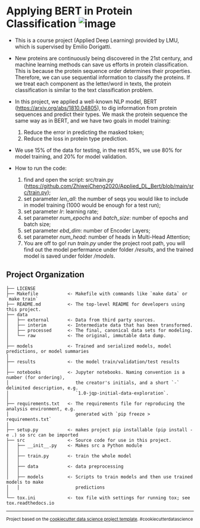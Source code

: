 Applying BERT in Protein Classification
![image](https://user-images.githubusercontent.com/34483849/221366597-066d0952-124f-4658-afbf-ea026806084d.png)
==============================

- This is a course project (Applied Deep Learning) provided by LMU, which is supervised by Emilio Dorigatti.

- New proteins are continuously being discovered in the 21st century, and machine learning methods can save us efforts in protein classification. This is because the protein sequence order determines their properties. Therefore, we can use sequential information to classify the proteins. If we treat each component as the letter/word in texts, the protein classification is similar to the text classification problem. 

- In this project, we applied a well-known NLP model, BERT (https://arxiv.org/abs/1810.04805), to dig information from protein sequences and predict their types. We mask the protein sequence the same way as in BERT, and we have two goals in model training:
    1. Reduce the error in predicting the masked token;
    2. Reduce the loss in protein type prediction.
    
- We use 15% of the data for testing, in the rest 85%, we use 80% for model training, and 20% for model validation.

- How to run the code:
    1. find and open the script: src/train.py (https://github.com/ZhiweiCheng2020/Applied_DL_Bert/blob/main/src/train.py);
    2. set parameter *len_all*: the number of seqs you would like to include in model training (1000 would be enough for a test run);
    3. set parameter *lr*: learning rate;
    4. set parameter *num_epochs* and *batch_size*: number of epochs and batch size;
    5. set parameter *ebd_dim*: number of Encoder Layers;
    6. set parameter *num_head*: number of heads in Multi-Head Attention;
    7. You are off to go! run *train.py* under the project root path, you will find out the model perfermance under folder */results*, and the trained model is saved under folder */models*.


Project Organization
------------

    ├── LICENSE
    ├── Makefile           <- Makefile with commands like `make data` or `make train`
    ├── README.md          <- The top-level README for developers using this project.
    ├── data
    │   ├── external       <- Data from third party sources.
    │   ├── interim        <- Intermediate data that has been transformed.
    │   ├── processed      <- The final, canonical data sets for modeling.
    │   └── raw            <- The original, immutable data dump.
    │
    ├── models             <- Trained and serialized models, model predictions, or model summaries
    │
    ├── results            <- the model train/validation/test results
    │
    ├── notebooks          <- Jupyter notebooks. Naming convention is a number (for ordering),
    │                         the creator's initials, and a short `-` delimited description, e.g.
    │                         `1.0-jqp-initial-data-exploration`.
    │
    ├── requirements.txt   <- The requirements file for reproducing the analysis environment, e.g.
    │                         generated with `pip freeze > requirements.txt`
    │
    ├── setup.py           <- makes project pip installable (pip install -e .) so src can be imported
    ├── src                <- Source code for use in this project.
    │   ├── __init__.py    <- Makes src a Python module
    │   │
    │   ├── train.py       <- train the whole model
    │   │
    │   ├── data           <- data preprocessing
    │   │
    │   ├── models         <- Scripts to train models and then use trained models to make
    │   │                     predictions
    │
    └── tox.ini            <- tox file with settings for running tox; see tox.readthedocs.io


--------

<p><small>Project based on the <a target="_blank" href="https://drivendata.github.io/cookiecutter-data-science/">cookiecutter data science project template</a>. #cookiecutterdatascience</small></p>
